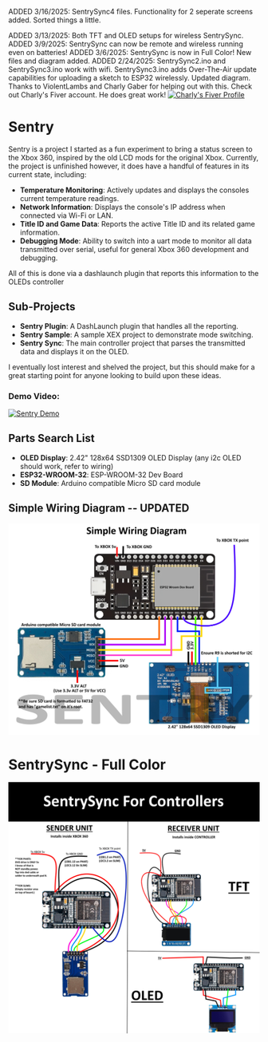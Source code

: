 ADDED 3/16/2025: SentrySync4 files. Functionality for 2 seperate screens added. Sorted things a little. 

ADDED 3/13/2025: Both TFT and OLED setups for wireless SentrySync. 
ADDED 3/9/2025: SentrySync can now be remote and wireless running even on batteries!
ADDED 3/6/2025: SentrySync is now in Full Color! New files and diagram added.
ADDED 2/24/2025: SentrySync2.ino and SentrySync3.ino work with wifi. 
SentrySync3.ino adds Over-The-Air update capabilities for uploading a sketch to ESP32 wirelessly.
Updated diagram.
Thanks to ViolentLambs and Charly Gaber for helping out with this. Check out Charly's Fiver account. He does great work! 
<a href="https://www.fiverr.com/s/1qQEpKK">
  <img src="https://mms.businesswire.com/media/20190711005205/en/732296/5/FIV_Logo_Green-Circle.jpg?download=1&_gl=1*xlfouw*_gcl_au*NDY3MTMzMDY4LjE3NDA0MDgxNzM.*_ga*MjA3NTI1NzA3OS4xNzQwNDA4MTcz*_ga_ZQWF70T3FK*MTc0MDQwODE3Mi4xLjAuMTc0MDQwODE3My41OS4wLjA." alt="Charly's Fiver Profile" width="200">
</a>



# Sentry
Sentry is a project I started as a fun experiment to bring a status screen to the Xbox 360, inspired by the old LCD mods for the original Xbox. Currently, the project is unfinished however, it does have a handful of features in its current state, including:  

- **Temperature Monitoring**: Actively updates and displays the consoles current temperature readings.
- **Network Information**: Displays the console's IP address when connected via Wi-Fi or LAN. 
- **Title ID and Game Data**: Reports the active Title ID and its related game information.   
- **Debugging Mode**: Ability to switch into a uart mode to monitor all data transmitted over serial, useful for general Xbox 360 development and debugging.

All of this is done via a dashlaunch plugin that reports this information to the OLEDs controller

## Sub-Projects  

- **Sentry Plugin**: A DashLaunch plugin that handles all the reporting.  
- **Sentry Sample**: A sample XEX project to demonstrate mode switching.  
- **Sentry Sync**: The main controller project that parses the transmitted data and displays it on the OLED. 
  
I eventually lost interest and shelved the project, but this should make for a great starting point for anyone looking to build upon these ideas.  

### Demo Video:  

<a href="https://www.youtube.com/watch?v=jQ3l50-DQSE">
  <img src="https://img.youtube.com/vi/jQ3l50-DQSE/maxresdefault.jpg" alt="Sentry Demo" width="550">
</a>

## Parts Search List

- **OLED Display**: 2.42" 128x64 SSD1309 OLED Display  (any i2c OLED should work, refer to wiring)
- **ESP32-­WROOM-­32**: ESP-WROOM-32 Dev Board
- **SD Module**: Arduino compatible Micro SD card module

## Simple Wiring Diagram -- UPDATED

<img src="diagram.jpg" alt="Simple Wiring Diagram" width="600">

# SentrySync - Full Color

<img src="Sentry Sync/SentrySync4 - Controller/SentrySync_Controller.jpg" alt="SentrySync - Full Color Wiring Diagram" width="1000">
